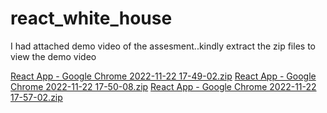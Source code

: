 # react_white_house


I had attached demo video of the assesment..kindly extract the zip files to view the demo video

[React App - Google Chrome 2022-11-22 17-49-02.zip](https://github.com/Mani29899/react_white_house/files/10067345/React.App.-.Google.Chrome.2022-11-22.17-49-02.zip)
[React App - Google Chrome 2022-11-22 17-50-08.zip](https://github.com/Mani29899/react_white_house/files/10067347/React.App.-.Google.Chrome.2022-11-22.17-50-08.zip)
[React App - Google Chrome 2022-11-22 17-57-02.zip](https://github.com/Mani29899/react_white_house/files/10067349/React.App.-.Google.Chrome.2022-11-22.17-57-02.zip)
